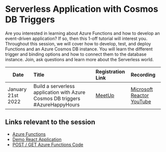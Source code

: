 # Serverless Application with Cosmos DB Triggers

Are you interested in learning about Azure Functions and how to develop an event-driven application? If so, then this 1-off tutorial will interest you. Throughout this session, we will cover how to develop, test, and deploy Functions and an Azure Cosmos DB instance. You will learn the different trigger and binding options and how to connect them to the database instance. Join, ask questions and learn more about the Serverless world.


 Date | Title |  Registration Link | Recording
---       | :---   | :--- | :---
January 21st 2022 |Build a serverless application with Azure Cosmos DB triggers #AzureHappyHours                     |  [MeetUp](https://www.meetup.com/Microsoft-Reactor-London/events/282714780/)      | [Microsoft Reactor YouTube](https://youtu.be/IEACisF4cFI)     

## Links relevant to the session

- [Azure Functions](https://azure.microsoft.com/services/functions/)
- [Demo React Application](https://github.com/liamchampton/serverless-demo-react-app)
- [POST / GET Azure Functions Code](https://github.com/liamchampton/azure-functions-cosmos-db-demo)
